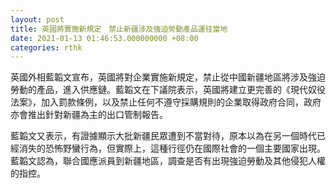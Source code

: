 ```yaml
---
layout: post
title: 英國將實施新規定　禁止新疆涉及強迫勞動產品運往當地
date: 2021-01-13 01:46:53.000000000 +08:00
categories: rthk
---
```


英國外相藍韜文宣布，英國將對企業實施新規定，禁止從中國新疆地區將涉及強迫勞動的產品，進入供應鏈。藍韜文在下議院表示，英國將建立更完善的《現代奴役法案》，加入罰款條例，以及禁止任何不遵守採購規則的企業取得政府合同，政府亦會推出針對新疆為主的出口管制報告。

藍韜文又表示，有證據顯示大批新疆民眾遭到不當對待，原本以為在另一個時代已經消失的恐怖野蠻行為，但實際上，這種行徑仍在國際社會的一個主要國家出現。藍韜文認為，聯合國應派員到新疆地區，調查是否有出現強迫勞動及其他侵犯人權的指控。
